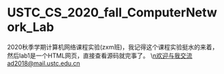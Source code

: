 # USTC_CS_2020_fall_ComputerNetwork_Lab
2020秋季学期计算机网络课程实验(zxm班)，我记得这个课程实验挺水的来着，然后lab1是一个HTML网页，直接查看源码就完事了。
\n欢迎与我交流ad2018@mail.ustc.edu.cn
